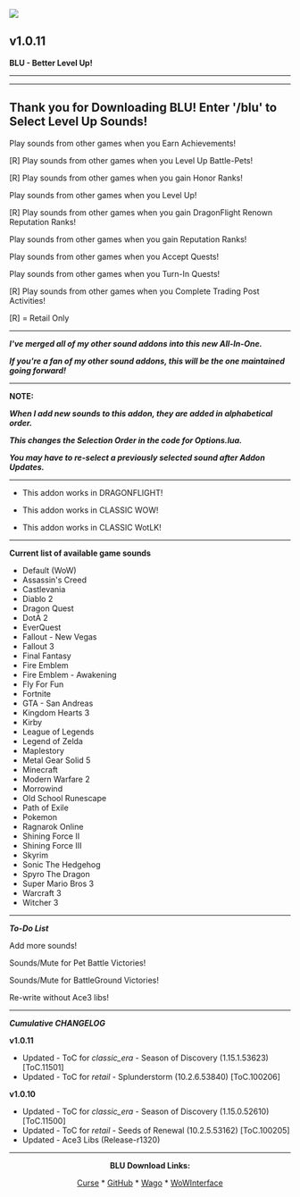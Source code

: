[![](https://img.shields.io/static/v1?label=Donate&message=CashApp&color=brightgreen)](https://bit.ly/3fyxxSU)

v1.0.11
------------------------------

**BLU - Better Level Up!**

------------------------------

<div align="center">


</div>

------------------------------
**Thank you for Downloading BLU! Enter '/blu' to Select Level Up Sounds!**
------------------------------

Play sounds from other games when you Earn Achievements!

[R] Play sounds from other games when you Level Up Battle-Pets!

[R] Play sounds from other games when you gain Honor Ranks!

Play sounds from other games when you Level Up!

[R] Play sounds from other games when you gain DragonFlight Renown Reputation Ranks!

Play sounds from other games when you gain Reputation Ranks!

Play sounds from other games when you Accept Quests!

Play sounds from other games when you Turn-In Quests!

[R] Play sounds from other games when you Complete Trading Post Activities!


[R] = Retail Only

------------------------------

***I've merged all of my other sound addons into this new All-In-One.***

***If you're a fan of my other sound addons, this will be the one maintained going forward!***

------------------------------

**NOTE:**

***When I add new sounds to this addon, they are added in alphabetical order.***

***This changes the Selection Order in the code for Options.lua.***

***You may have to re-select a previously selected sound after Addon Updates.***

------------------------------

- This addon works in DRAGONFLIGHT!

- This addon works in CLASSIC WOW!

- This addon works in CLASSIC WotLK!

------------------------------

**Current list of available game sounds**
- Default (WoW)
- Assassin's Creed
- Castlevania
- Diablo 2
- Dragon Quest
- DotA 2
- EverQuest
- Fallout - New Vegas
- Fallout 3
- Final Fantasy
- Fire Emblem
- Fire Emblem - Awakening
- Fly For Fun
- Fortnite
- GTA - San Andreas
- Kingdom Hearts 3
- Kirby
- League of Legends
- Legend of Zelda
- Maplestory
- Metal Gear Solid 5
- Minecraft
- Modern Warfare 2
- Morrowind
- Old School Runescape
- Path of Exile
- Pokemon
- Ragnarok Online
- Shining Force II
- Shining Force III
- Skyrim
- Sonic The Hedgehog
- Spyro The Dragon
- Super Mario Bros 3
- Warcraft 3
- Witcher 3

------------------------------

***To-Do List***

Add more sounds!

Sounds/Mute for Pet Battle Victories!

Sounds/Mute for BattleGround Victories!

Re-write without Ace3 libs!

------------------------------

***Cumulative CHANGELOG***

**v1.0.11**
- Updated - ToC for _classic_era_ - Season of Discovery (1.15.1.53623) [ToC.11501]
- Updated - ToC for _retail_ - Splunderstorm (10.2.6.53840) [ToC.100206]

**v1.0.10**
- Updated - ToC for _classic_era_ - Season of Discovery (1.15.0.52610) [ToC.11500]
- Updated - ToC for _retail_ - Seeds of Renewal (10.2.5.53162) [ToC.100205]
- Updated - Ace3 Libs (Release-r1320)

------------------------------

<div align="center">

**BLU Download Links:**

[Curse](https://www.curseforge.com/wow/addons/blu-better-level-up "This link takes you to the Curseforge.com website, you may download it here and help support the developers.") * [GitHub](https://github.com/donniedice/BLU "This link takes you to the GitHub.com website, you may download it here.") * [Wago](https://addons.wago.io/addons/blu "This link takes you to the Wago.io website, you may download it here and help support the developers.") * [WoWInterface](https://www.wowinterface.com/downloads/info26465-BLU-BetterLevelUp.html "This link takes you to the WoWInterface.com website, you may download it here.")

</div>
